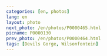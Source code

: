 ```yaml
---
categories: [en, photos]
lang: en
layout: photo
next_photo: /en/photos/P0000465.html
picname: P0000130
prev_photo: /en/photos/P0000464.html
tags: [Devils Gorge, Wilsonfontein]
---
```

